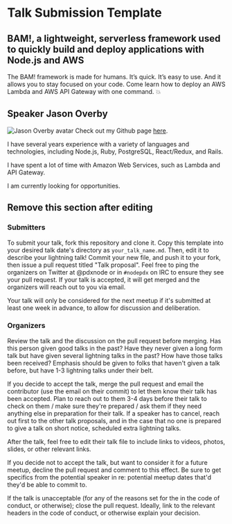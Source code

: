 
# Talk Submission Template

## BAM!, a lightweight, serverless framework used to quickly build and deploy applications with Node.js and AWS

The BAM! framework is made for humans. It’s quick. It’s easy to use. And it allows you to stay focused on your code. Come learn how to deploy an AWS Lambda and AWS API Gateway with one command. 💥

## Speaker Jason Overby

![Jason Overby avatar](https://github.com/jasonoverby?size=40)
Check out my Github page [here](https://github.com/jasonoverby).

I have several years experience with a variety of languages and technologies, including Node.js, Ruby, PostgreSQL, React/Redux, and Rails.

I have spent a lot of time with Amazon Web Services, such as Lambda and API Gateway.

I am currently looking for opportunities.

## Remove this section after editing

### Submitters

To submit your talk, fork this repository and clone it. Copy this template into your desired talk date's directory as `your_talk_name.md`. Then, edit it to describe your lightning talk! Commit your new file, and push it to your fork, then issue a pull request titled "Talk proposal". Feel free to ping the organizers on Twitter at @pdxnode or in `#nodepdx` on IRC to ensure they see your pull request. If your talk is accepted, it will get merged and the organizers will reach out to you via email.

Your talk will only be considered for the next meetup if it's submitted at least one week in advance, to allow for discussion and deliberation.

### Organizers

Review the talk and the discussion on the pull request before merging. Has this person given good talks in the past? Have they never given a long form talk but have given several lightning talks in the past? How have those talks been received? Emphasis should be given to folks that haven't given a talk before, but have 1-3 lightning talks under their belt.

If you decide to accept the talk, merge the pull request and email the contributor (use the email on their commit) to let them know their talk has been accepted. Plan to reach out to them 3-4 days before their talk to check on them / make sure they're prepared / ask them if they need anything else in preparation for their talk. If a speaker has to cancel, reach out first to the other talk proposals, and in the case that no one is prepared to give a talk on short notice, scheduled extra lightning talks.

After the talk, feel free to edit their talk file to include links to videos, photos, slides, or other relevant links.

If you decide not to accept the talk, but want to consider it for a future meetup, decline the pull request and comment to this effect. Be sure to get specifics from the potential speaker in re: potential meetup dates that'd they'd be able to commit to.

If the talk is unacceptable (for any of the reasons set for the in the code of conduct, or otherwise); close the pull request. Ideally, link to the relevant headers in the code of conduct, or otherwise explain your decision.
